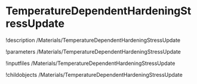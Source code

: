 <!-- MOOSE Documentation Stub: Remove this when content is added. -->

# TemperatureDependentHardeningStressUpdate
!description /Materials/TemperatureDependentHardeningStressUpdate

!parameters /Materials/TemperatureDependentHardeningStressUpdate

!inputfiles /Materials/TemperatureDependentHardeningStressUpdate

!childobjects /Materials/TemperatureDependentHardeningStressUpdate
